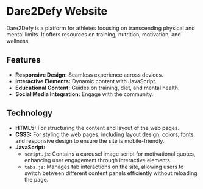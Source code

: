 # Dare2Defy Website

Dare2Defy is a platform for athletes focusing on transcending physical and mental limits. It offers resources on training, nutrition, motivation, and wellness.

## Features

- **Responsive Design:** Seamless experience across devices.
- **Interactive Elements:** Dynamic content with JavaScript.
- **Educational Content:** Guides on training, diet, and mental health.
- **Social Media Integration:** Engage with the community.

## Technology

- **HTML5:** For structuring the content and layout of the web pages.
- **CSS3:** For styling the web pages, including layout design, colors, fonts, and responsive design to ensure the site is mobile-friendly.
- **JavaScript:**
  - `script.js`: Contains a carousel image script for motivational quotes, enhancing user engagement through interactive elements.
  - `tabs.js`: Manages tab interactions on the site, allowing users to switch between different content panels efficiently without reloading the page.

